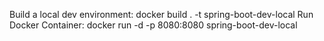 Build a local dev environment: docker build . -t spring-boot-dev-local
Run Docker Container: docker run -d -p 8080:8080 spring-boot-dev-local